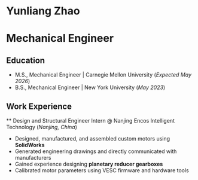 # Yunliang Zhao
# Mechanical Engineer
## Education							       		
- M.S., Mechanical Engineer	  | Carnegie Mellon University (_Expected May 2026_)  			        		
- B.S., Mechanical Engineer   | New York University (_May 2023_)

## Work Experience
** Design and Structural Engineer Intern @ Nanjing Encos Intelligent Technology (_Nanjing, China_)
- Designed, manufactured, and assembled custom motors using **SolidWorks**
- Generated engineering drawings and directly communicated with manufacturers
- Gained experience designing **planetary reducer gearboxes**
- Calibrated motor parameters using VESC firmware and hardware tools
